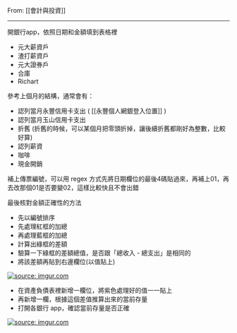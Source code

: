 From: [[會計與投資]]

---

開銀行app，依照日期和金額填到表格裡
* 元大薪資戶
* 渣打薪資戶
* 元大證券戶
* 合庫
* Richart

參考上個月的結構，通常會有：
* 認列當月永豐信用卡支出 ( [[永豐個人網銀登入位置]] )
* 認列當月玉山信用卡支出
* 折舊 (折舊的時候，可以某個月把零頭折掉，讓後續折舊都剛好為整數，比較好算)
* 認列薪資
* 咖啡
* 現金開銷

補上傳票編號，可以用 regex 方式先將日期欄位的最後4碼貼過來，再補上01，再去改那個01是否要變02，這樣比較快且不會出錯

最後核對金額正確性的方法

* 先以編號排序
* 先處理紅框的加總
* 再處理藍框的加總
* 計算出綠框的差額
* 驗算一下綠框的差額總值，是否跟「總收入 - 總支出」是相同的
* 將該差額再貼到右邊欄位(以值貼上)

<a href="https://imgur.com/kCtTabl"><img src="https://i.imgur.com/kCtTabl.jpg" title="source: imgur.com" /></a>

* 在資產負債表裡新增一欄位，將紫色處理好的值一一貼上
* 再新增一欄，根據這個差值推算出來的當前存量
* 打開各銀行 app，確認當前存量是否正確

<a href="https://imgur.com/WkXRf98"><img src="https://i.imgur.com/WkXRf98.jpg" title="source: imgur.com" /></a>

